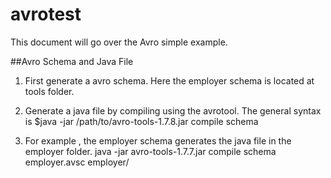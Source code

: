 # avrotest

This document will go over the Avro simple example.

##Avro Schema and Java File
1) First generate a avro schema. Here the employer schema is located at tools folder. 

2) Generate a java file by compiling using the avrotool. 
 The general syntax is 
 $java -jar /path/to/avro-tools-1.7.8.jar compile schema <schema file> <destination>

3) For example , the employer schema generates the java file in the employer folder. 
 java -jar avro-tools-1.7.7.jar compile schema employer.avsc  employer/
 
 


